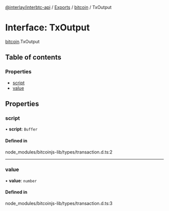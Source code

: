[@interlay/interbtc-api](/README.md) / [Exports](/modules.md) / [bitcoin](/modules/bitcoin.md) / TxOutput

# Interface: TxOutput

[bitcoin](/modules/bitcoin.md).TxOutput

## Table of contents

### Properties

- [script](/interfaces/bitcoin.TxOutput.md#script)
- [value](/interfaces/bitcoin.TxOutput.md#value)

## Properties

### <a id="script" name="script"></a> script

• **script**: `Buffer`

#### Defined in

node_modules/bitcoinjs-lib/types/transaction.d.ts:2

___

### <a id="value" name="value"></a> value

• **value**: `number`

#### Defined in

node_modules/bitcoinjs-lib/types/transaction.d.ts:3
